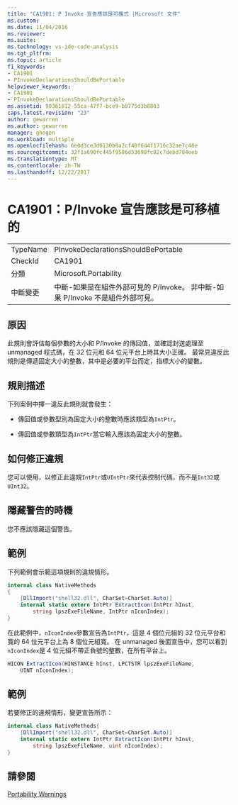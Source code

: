 ```yaml
---
title: "CA1901: P Invoke 宣告應該是可攜式 |Microsoft 文件"
ms.custom: 
ms.date: 11/04/2016
ms.reviewer: 
ms.suite: 
ms.technology: vs-ide-code-analysis
ms.tgt_pltfrm: 
ms.topic: article
f1_keywords:
- CA1901
- PInvokeDeclarationsShouldBePortable
helpviewer_keywords:
- CA1901
- PInvokeDeclarationsShouldBePortable
ms.assetid: 90361812-55ca-47f7-bce9-b8775d3b8803
caps.latest.revision: "23"
author: gewarren
ms.author: gewarren
manager: ghogen
ms.workload: multiple
ms.openlocfilehash: 6e0d3ce3d0130b0a2cf40f6d4f1716c32ae7c40e
ms.sourcegitcommit: 32f1a690fc445f9586d53698fc82c7debd784eeb
ms.translationtype: MT
ms.contentlocale: zh-TW
ms.lasthandoff: 12/22/2017
---
```

# <a name="ca1901-pinvoke-declarations-should-be-portable"></a>CA1901：P/Invoke 宣告應該是可移植的
|||  
|-|-|  
|TypeName|PInvokeDeclarationsShouldBePortable|  
|CheckId|CA1901|  
|分類|Microsoft.Portability|  
|中斷變更|中斷-如果是在組件外部可見的 P/Invoke。 非中斷-如果 P/Invoke 不是組件外部可見。|  
  
## <a name="cause"></a>原因  
 此規則會評估每個參數的大小和 P/Invoke 的傳回值，並確認封送處理至 unmanaged 程式碼，在 32 位元和 64 位元平台上時其大小正確。 最常見違反此規則是傳遞固定大小的整數，其中是必要的平台而定，指標大小的變數。  
  
## <a name="rule-description"></a>規則描述  
 下列案例中擇一違反此規則就會發生：  
  
-   傳回值或參數型別為固定大小的整數時應該類型為`IntPtr`。  
  
-   傳回值或參數類型為`IntPtr`當它輸入應該為固定大小的整數。  
  
## <a name="how-to-fix-violations"></a>如何修正違規  
 您可以使用，以修正此違規`IntPtr`或`UIntPtr`來代表控制代碼，而不是`Int32`或`UInt32`。  
  
## <a name="when-to-suppress-warnings"></a>隱藏警告的時機  
 您不應該隱藏這個警告。  
  
## <a name="example"></a>範例  
 下列範例會示範這項規則的違規情形。  
  
```csharp  
internal class NativeMethods  
{  
    [DllImport("shell32.dll", CharSet=CharSet.Auto)]  
    internal static extern IntPtr ExtractIcon(IntPtr hInst,   
        string lpszExeFileName, IntPtr nIconIndex);  
}  
```  
  
 在此範例中，`nIconIndex`參數宣告為`IntPtr`，這是 4 個位元組的 32 位元平台和寬的 64 位元平台上為 8 個位元組寬。 在 unmanaged 後面宣告中，您可以看到`nIconIndex`是 4 位元組不帶正負號的整數，在所有平台上。  
  
```csharp  
HICON ExtractIcon(HINSTANCE hInst, LPCTSTR lpszExeFileName,   
    UINT nIconIndex);  
```  
  
## <a name="example"></a>範例  
 若要修正的違規情形，變更宣告所示：  
  
```csharp  
internal class NativeMethods{  
    [DllImport("shell32.dll", CharSet=CharSet.Auto)]   
    internal static extern IntPtr ExtractIcon(IntPtr hInst,   
        string lpszExeFileName, uint nIconIndex);  
}  
```  
  
## <a name="see-also"></a>請參閱  
 [Portability Warnings](../code-quality/portability-warnings.md)